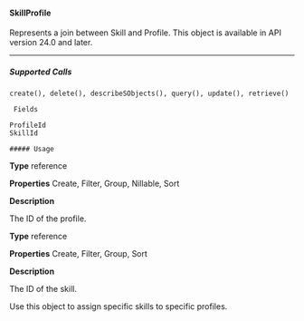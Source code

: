 #### SkillProfile

Represents a join between Skill and Profile. This object is available in API version 24.0 and later.


-----

##### Supported Calls
```
create(), delete(), describeSObjects(), query(), update(), retrieve()

 Fields

```
```
ProfileId
SkillId

##### Usage

```

**Type**
reference

**Properties**
Create, Filter, Group, Nillable, Sort

**Description**

The ID of the profile.

**Type**
reference

**Properties**
Create, Filter, Group, Sort

**Description**

The ID of the skill.


Use this object to assign specific skills to specific profiles.
